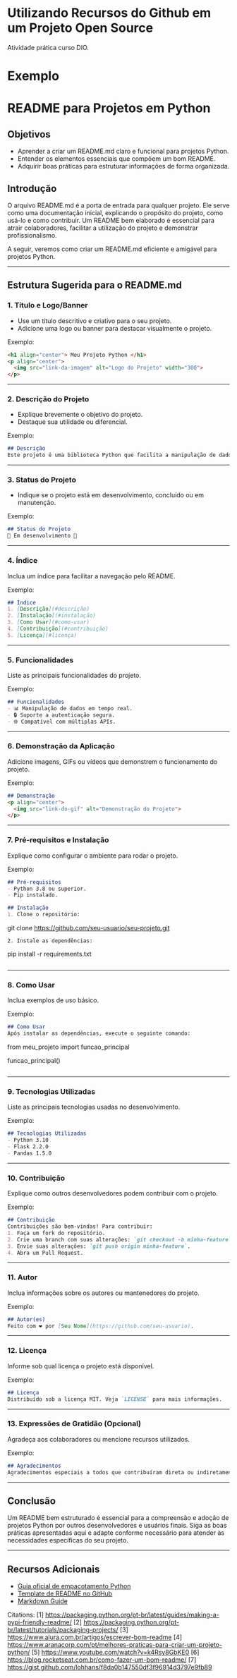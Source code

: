 # Utilizando Recursos do Github em um Projeto Open Source

Atividade prática curso DIO.



# Exemplo

# README para Projetos em Python

## Objetivos
- Aprender a criar um README.md claro e funcional para projetos Python.
- Entender os elementos essenciais que compõem um bom README.
- Adquirir boas práticas para estruturar informações de forma organizada.

## Introdução
O arquivo README.md é a porta de entrada para qualquer projeto. Ele serve como uma documentação inicial, explicando o propósito do projeto, como usá-lo e como contribuir. Um README bem elaborado é essencial para atrair colaboradores, facilitar a utilização do projeto e demonstrar profissionalismo.

A seguir, veremos como criar um README.md eficiente e amigável para projetos Python.

---

## Estrutura Sugerida para o README.md

### **1. Título e Logo/Banner**
- Use um título descritivo e criativo para o seu projeto.
- Adicione uma logo ou banner para destacar visualmente o projeto.

Exemplo:
```markdown
<h1 align="center"> Meu Projeto Python </h1>
<p align="center">
  <img src="link-da-imagem" alt="Logo do Projeto" width="300">
</p>
```

---

### **2. Descrição do Projeto**
- Explique brevemente o objetivo do projeto.
- Destaque sua utilidade ou diferencial.

Exemplo:
```markdown
## Descrição
Este projeto é uma biblioteca Python que facilita a manipulação de dados em tempo real. Ideal para desenvolvedores que buscam simplicidade e eficiência.
```

---

### **3. Status do Projeto**
- Indique se o projeto está em desenvolvimento, concluído ou em manutenção.

Exemplo:
```markdown
## Status do Projeto
🚧 Em desenvolvimento 🚧
```

---

### **4. Índice**
Inclua um índice para facilitar a navegação pelo README.

Exemplo:
```markdown
## Índice
1. [Descrição](#descrição)
2. [Instalação](#instalação)
3. [Como Usar](#como-usar)
4. [Contribuição](#contribuição)
5. [Licença](#licença)
```

---

### **5. Funcionalidades**
Liste as principais funcionalidades do projeto.

Exemplo:
```markdown
## Funcionalidades
- 📊 Manipulação de dados em tempo real.
- 🔒 Suporte a autenticação segura.
- 🌐 Compatível com múltiplas APIs.
```

---

### **6. Demonstração da Aplicação**
Adicione imagens, GIFs ou vídeos que demonstrem o funcionamento do projeto.

Exemplo:
```markdown
## Demonstração
<p align="center">
  <img src="link-do-gif" alt="Demonstração do Projeto">
</p>
```

---

### **7. Pré-requisitos e Instalação**
Explique como configurar o ambiente para rodar o projeto.

Exemplo:
```markdown
## Pré-requisitos
- Python 3.8 ou superior.
- Pip instalado.

## Instalação
1. Clone o repositório:
   ```
   git clone https://github.com/seu-usuario/seu-projeto.git
   ```
2. Instale as dependências:
   ```
   pip install -r requirements.txt
   ```
```

---

### **8. Como Usar**
Inclua exemplos de uso básico.

Exemplo:
```markdown
## Como Usar
Após instalar as dependências, execute o seguinte comando:

```
from meu_projeto import funcao_principal

funcao_principal()
```
```

---

### **9. Tecnologias Utilizadas**
Liste as principais tecnologias usadas no desenvolvimento.

Exemplo:
```markdown
## Tecnologias Utilizadas
- Python 3.10
- Flask 2.2.0
- Pandas 1.5.0
```

---

### **10. Contribuição**
Explique como outros desenvolvedores podem contribuir com o projeto.

Exemplo:
```markdown
## Contribuição
Contribuições são bem-vindas! Para contribuir:
1. Faça um fork do repositório.
2. Crie uma branch com suas alterações: `git checkout -b minha-feature`.
3. Envie suas alterações: `git push origin minha-feature`.
4. Abra um Pull Request.
```

---

### **11. Autor**
Inclua informações sobre os autores ou mantenedores do projeto.

Exemplo:
```markdown
## Autor(es)
Feito com ❤️ por [Seu Nome](https://github.com/seu-usuario).
```

---

### **12. Licença**
Informe sob qual licença o projeto está disponível.

Exemplo:
```markdown
## Licença
Distribuído sob a licença MIT. Veja `LICENSE` para mais informações.
```

---

### **13. Expressões de Gratidão (Opcional)**
Agradeça aos colaboradores ou mencione recursos utilizados.

Exemplo:
```markdown
## Agradecimentos
Agradecimentos especiais a todos que contribuíram direta ou indiretamente para este projeto!
```

---

## Conclusão

Um README bem estruturado é essencial para a compreensão e adoção de projetos Python por outros desenvolvedores e usuários finais. Siga as boas práticas apresentadas aqui e adapte conforme necessário para atender às necessidades específicas do seu projeto.

---

## Recursos Adicionais

- [Guia oficial de empacotamento Python](https://packaging.python.org/)
- [Template de README no GitHub](https://github.com/RichardLitt/standard-readme)
- [Markdown Guide](https://www.markdownguide.org/)

Citations:
[1] https://packaging.python.org/pt-br/latest/guides/making-a-pypi-friendly-readme/
[2] https://packaging.python.org/pt-br/latest/tutorials/packaging-projects/
[3] https://www.alura.com.br/artigos/escrever-bom-readme
[4] https://www.aranacorp.com/pt/melhores-praticas-para-criar-um-projeto-python/
[5] https://www.youtube.com/watch?v=k4Rsy8GbKE0
[6] https://blog.rocketseat.com.br/como-fazer-um-bom-readme/
[7] https://gist.github.com/lohhans/f8da0b147550df3f96914d3797e9fb89